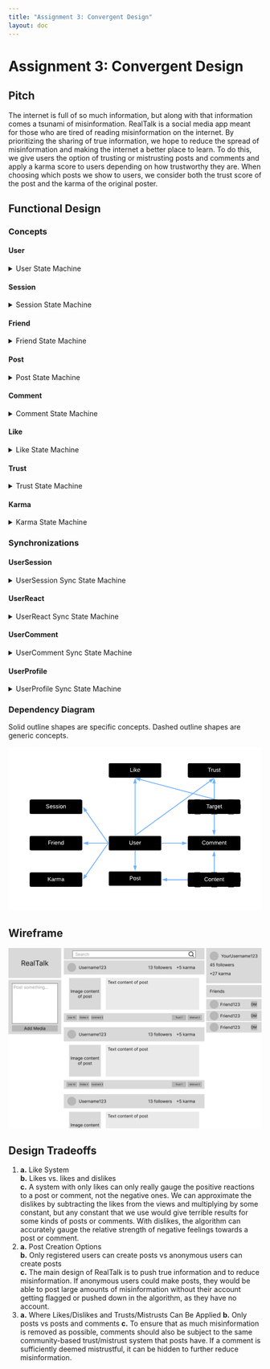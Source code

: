 ```yaml
---
title: "Assignment 3: Convergent Design"
layout: doc
---
```


# Assignment 3: Convergent Design

## Pitch
The internet is full of so much information, but along with that information comes a tsunami of misinformation. RealTalk is a social media app meant for those who are tired of reading misinformation on the internet. By prioritizing the sharing of true information, we hope to reduce the spread of misinformation and making the internet a better place to learn. To do this, we give users the option of trusting or mistrusting posts and comments and apply a karma score to users depending on how trustworthy they are. When choosing which posts we show to users, we consider both the trust score of the post and the karma of the original poster. 

## Functional Design

### Concepts

#### User
<details>
<summary>User State Machine</summary>  

>**concept** User
>
>**purpose** authenticate a partipicant of RealTalk
>
>**state**
>>registered: set User  
>>username, password: registered -> one String
>
>**actions**
>>register(n, p: String, out u: User)
>>>u not in registered  
>>>registered += u  
>>>u.username := n  
>>>u.passowrd := p  
>
>>authenticate(n, p: String, out u: User)
>>>u in registered  
>>>u.username = n and u.password = p  
>
>**operational principle**
>>after register(n, p, u), u in registered and u.username = n and u.password = p
</details>

#### Session
<details>
<summary>Session State Machine</summary>

>**concept** Session \[User]
>
>**purpose** authenticate users for an extended period of time
>
>**state**
>>active: set Session  
>>curUser: active -> one User
>
>**actions**
>>start(u: User, out s: Session)
>>>s not in active  
>>>active += s  
>>>s.curUser = u
>
>>end(s: Session)
>>>s in active  
>>>active -= s
>
>>getUser(s: Session, out u: User)
>>>s in active  
>>>u := s.curUser
>
>**operational principle**
>>after start(u, s) until end(s, u), getUser(s, u') results in u = u'
</details>

#### Friend
<details>
<summary>Friend State Machine</summary>  

>**concept** Friend \[User]
>
>**purpose** increase connections between others
>
>**state**
>>friends: User -> set User
>
>**actions**
>>friend(u1, u2: User)
>>>u1.friends += u2  
>>>u2.friends += u1  
>
>>unfriend(u1, u2: User)
>>>when u2 in u1.friends  
>>>u1.friends -= u2  
>>>when u1 in u2.friends  
>>>u2.friends -= u1  
>
>>areFriends(u1, u2: User, out b: Boolean)
>>>when u2 in u1.friends or u1 in u2.friends  
>>>b := True  
>>>otherwise  
>>>b := False  
>
>**operational principle**
>>after friend(u1, u2) until unfriend(u1, u2), u2 in u1.friends and u1 in u2.friends 
</details>

#### Post
<details>
<summary>Post State Machine</summary>  

>**concept** Post \[User, Content]
>
>**purpose** share content with others
>
>**state**
>>posts: User -> set Post  
>>content: Post -> one Content  
>>author: Post -> one User  
>
>**actions**
>>post(u: User, c: Content, out p: Post)
>>>p.content := c  
>>>p.author := u  
>>>u.posts += p  
>  
>>unpost(u: User, p: Post)
>>>when p in u.posts
>>>u.posts -= p  
>>>forget content of p  
>>>forget author of p  
>
>**operational principle**
>>after post(u, p, c) until unpost(u, p), p in u.posts, u = p.author, and c = p.content
</details>

#### Comment
<details>
<summary>Comment State Machine</summary>  

>**concept** Comment \[Target, User, Content]
>
>**purpose** react to other content
>
>**state**
>>comments: Target -> set Content  
>>author: Content -> one User  
>
>**actions**
>>comment(t: Target, u: User, c: Content)  
>>>t.comments += c  
>>>store u as author c is from  
>  
>>uncomment(t: Target, u: User, c: Content)  
>>>when the author of c is u  
>>>t.comments -= c  
>>>forget author of c  
>
>**operational principle**
>>after comment(t, u, c) until uncomment(u, c), c in t.comments and u is author of c
</details>

#### Like
<details>
<summary>Like State Machine</summary>  

>**concept** Like \[Target, User]
>
>**purpose** show approval or disapproval of information
>
>**state**
>>likes, dislikes: Target -> set User  
>
>**actions**
>>like(t: Target, u: User)  
>>>t.likes += u  
>  
>>dislike(t: Target, u: User)  
>>>t.dislikes += u  
>  
>>neutralize(t: Target, u: User)
>>>when u in t.likes  
>>>t.likes -= u  
>>>when u in t.dislikes  
>>>t.dislikes -= u  
>
>**operational principle**
>>after like(t, u) until dislike(t, u) or neutralize(t, u), u in t.likes  
>>after dislike(t, u) until like(t, u) or neutralize(t, u), u in t.dislikes
</details>

#### Trust
<details>
<summary>Trust State Machine</summary>  

>**concept** Trust \[Target, User]
>
>**purpose** show agreement or disagreement with the truthfulness of information
>
>**state**
>>trusts, mistrusts: Target -> set User  
>
>**actions**
>>trust(t: Target, u: User)  
>>>t.trusts += u  
>  
>>mistrust(t: Target, u: User)  
>>>t.mistrusts += u  
>  
>>neutralize(t: Target, u: User)
>>>when u in t.trusts  
>>>t.trusts -= u  
>>>when u in t.mistrusts  
>>>t.mistrusts -= u  
>
>**operational principle**
>>after trust(t, u) until mistrust(t, u) or neutralize(t, u), u in t.trusts  
>>after mistrust(t, u) until trust(t, u) or neutralize(t, u), u in t.mistrusts
</details>

#### Karma
<details>
<summary>Karma State Machine</summary>  

>**concept** Karma \[User]
>
>**purpose** show how truthful a user is
>
>**state**
>>karma: User -> one Integer
>
>**actions**
>>increase(u: User)
>>>when u in karma  
>>>u.karma := u.karma + 1  
>>>when u not in karma  
>>>u.karma := 1  
>
>>decrease(u: User)
>>>when u in karma  
>>>u.karma := u.karma - 1  
>>>when u not in karma  
>>>u.karma := -1  
>
>**operational principle**
>>after increase(u) until increase(u) or decrease(u), u.karma is 1 more than before  
>>after decrease(u) until increase(u) or decrease(u), u.karma is 1 less than before
</details>

### Synchronizations

#### UserSession
<details>
<summary>UserSession Sync State Machine</summary>  

>**concept** UserSession
>>include User  
>>include Session \[User.User]
>
>>sync register(username, password: String, out user: User)
>>>User.register(username, password, user)
>
>>sync login(username, password: String, out user: User, out s: Session)
>>>when User.authenticate(username, password, user)  
>>>Session.start(user, s)
>
>>sync authenticate(s: Session, u: User)
>>>Session.getUser(s, u)
>
>>sync logout(s: Session)
>>>Session.end(s)
</details>

#### UserReact
<details>
<summary>UserReact Sync State Machine</summary>  

>**concept** UserReact
>>include User  
>>include Target  
>>include Like \[Target.Target, User.User]  
>>include Trust \[Target.Target, User.User]  
>>include Karma \[User.User]
>
>>sync like(u: User, t: Target)
>>>Like.neutralize(t, u)  
>>>Like.like(t, u)
>
>>sync dislike(u: User, t: Target)
>>>Like.neutralize(t, u)  
>>>Like.dislike(t, u)
>
>>sync neutralLike(u: User, t: Target)
>>>Like.neutralize(t, u)
>
>>sync trust(u: User, t: Target)
>>>Trust.neutralize(t, u)  
>>>Trust.trust(t, u)  
>>>Karma.increase(u)
>
>>sync mistrust(u: User, t: Target)
>>>Trust.neutralize(t, u)  
>>>Trust.mistrust(t, u)  
>>>Karma.decrease(u)
>
>>sync neutralTrust(u: User, t: Target)
>>>Trust.neutralize(t, u)  
>>>when u is removed from Trust.trusts  
>>>Karma.decrease(u)  
>>>when u is removed from Trust.mistrusts  
>>>Karma.increase(u)
</details>

#### UserComment
<details>
<summary>UserComment Sync State Machine</summary>  

>**concept** UserReact
>>include User  
>>include Target  
>>include Content  
>>include Comment \[Target.Target, User.User, Content.Content]  
>
>>sync comment(u: User, t: Target, c: Content)
>>>Comment.comment(t, u, c)
>
>>sync uncomment(u: User, t: Target, c: Content)
>>>Comment.uncomment(t, u, c)
</details>

#### UserProfile
<details>
<summary>UserProfile Sync State Machine</summary>  

>**concept** UserProfile  
>include User  
>include Content  
>include Post  \[User.User, Content.Content]  
>include Friend \[User.User]  
>
>>sync friend(u1, u2: User)
>>>Friend.friend(u1, u2)
>
>>sync unfriend(u1, u2: User)
>>>Friend.unfriend(u1, u2)
>
>>sync areFriends(u1, u2: User, out b: Boolean)
>>>Friend.areFriends(u1, u2, b)
>
>>sync makePost(u: User, c: Content, out p: Post)
>>>Post.post(u, c, p)
>
>>sync deletePost(u: User, p: Post)
>>>Post.unpost(u, p)
</details>

### Dependency Diagram

Solid outline shapes are specific concepts. Dashed outline shapes are generic concepts.

![Dependency diagram](../images/DependencyGraphA3.png)

## Wireframe

![RealTalk homepage](../images/real-talk-homepage.png)

## Design Tradeoffs

1.  
    **a.** Like System  
    **b.** Likes vs. likes and dislikes  
    **c.** A system with only likes can only really gauge the positive reactions to a post or comment, not the negative ones. We can approximate the dislikes by subtracting the likes from the views and multiplying by some constant, but any constant that we use would give terrible results for some kinds of posts or comments. With dislikes, the algorithm can accurately gauge the relative strength of negative feelings towards a post or comment.
2.  
    **a.** Post Creation Options  
    **b.** Only registered users can create posts vs anonymous users can create posts  
    **c.** The main design of RealTalk is to push true information and to reduce misinformation. If anonymous users could make posts, they would be able to post large amounts of misinformation without their account getting flagged or pushed down in the algorithm, as they have no account.
3.  
    **a.** Where Likes/Dislikes and Trusts/Mistrusts Can Be Applied
    **b.** Only posts vs posts and comments
    **c.** To ensure that as much misinformation is removed as possible, comments should also be subject to the same community-based trust/mistrust system that posts have. If a comment is sufficiently deemed mistrustful, it can be hidden to further reduce misinformation.